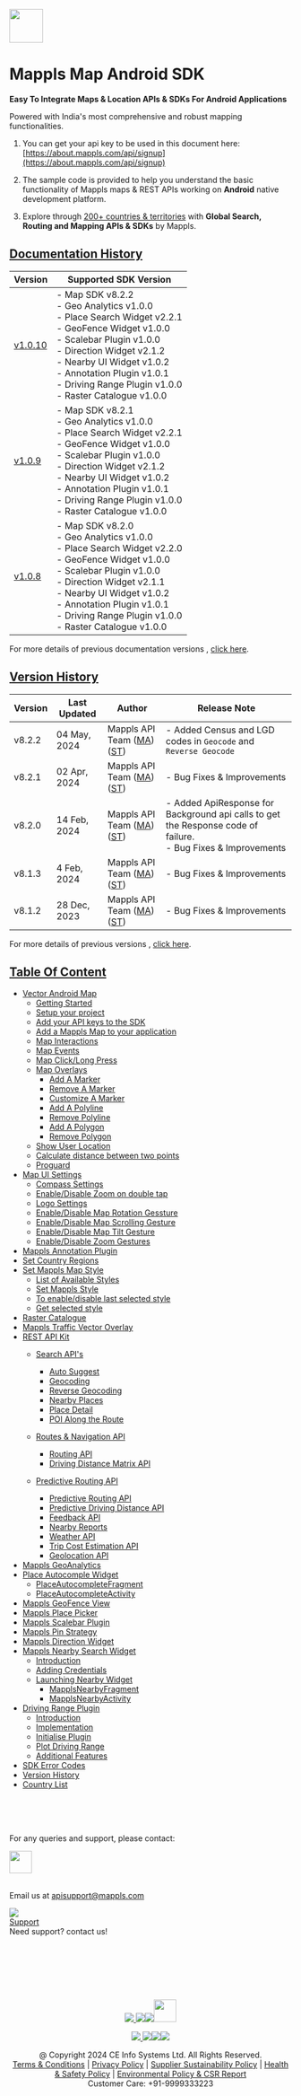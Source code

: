 [<img src="https://about.mappls.com/images/mappls-b-logo.svg" height="60"/> </p>](https://www.mapmyindia.com/api)

# Mappls Map Android SDK

**Easy To Integrate Maps & Location APIs & SDKs For Android Applications**

Powered with India's most comprehensive and robust mapping functionalities.

1. You can get your api key to be used in this document here: [https://about.mappls.com/api/signup](https://about.mappls.com/api/signup)

2. The sample code is provided to help you understand the basic functionality of Mappls maps & REST APIs working on **Android** native development platform.

4. Explore through [200+ countries & territories](https://github.com/MapmyIndia/mapmyindia-rest-api/blob/master/docs/countryISO.md) with **Global Search, Routing and Mapping APIs & SDKs** by Mappls.

## [Documentation History]()

| Version                         | Supported SDK Version                                                                                                                                                                                                                                                                                               | 
|---------------------------------|---------------------------------------------------------------------------------------------------------------------------------------------------------------------------------------------------------------------------------------------------------------------------------------------------------------------|
| [v1.0.10](docs/v1.0.10/README.md) | - Map SDK v8.2.2 <br/> - Geo Analytics v1.0.0 <br/> - Place Search Widget v2.2.1 <br/> - GeoFence Widget v1.0.0 <br/> - Scalebar Plugin v1.0.0 <br/> - Direction Widget v2.1.2 <br/> - Nearby UI Widget v1.0.2 <br/> - Annotation Plugin v1.0.1 <br/> - Driving Range Plugin v1.0.0 <br/> - Raster Catalogue v1.0.0 |
| [v1.0.9](docs/v1.0.9/README.md) | - Map SDK v8.2.1 <br/> - Geo Analytics v1.0.0 <br/> - Place Search Widget v2.2.1 <br/> - GeoFence Widget v1.0.0 <br/> - Scalebar Plugin v1.0.0 <br/> - Direction Widget v2.1.2 <br/> - Nearby UI Widget v1.0.2 <br/> - Annotation Plugin v1.0.1 <br/> - Driving Range Plugin v1.0.0 <br/> - Raster Catalogue v1.0.0 |
| [v1.0.8](docs/v1.0.8/README.md) | - Map SDK v8.2.0 <br/> - Geo Analytics v1.0.0 <br/> - Place Search Widget v2.2.0 <br/> - GeoFence Widget v1.0.0 <br/> - Scalebar Plugin v1.0.0 <br/> - Direction Widget v2.1.1 <br/> - Nearby UI Widget v1.0.2 <br/> - Annotation Plugin v1.0.1 <br/> - Driving Range Plugin v1.0.0 <br/> - Raster Catalogue v1.0.0 |

For more details of previous documentation versions , [click here](docs/v1.0.10/Doc-Version-History.md).

## [Version History]()

| Version | Last Updated      | Author | Release Note                                                                                                                                                                                         | 
|---------|-------------------| ---- |------------------------------------------------------------------------------------------------------------------------------------------------------------------------------------------------------|
| v8.2.2  | 04 May, 2024     | Mappls API Team ([MA](https://github.com/mdakram)) ([ST](https://github.com/saksham66)) | - Added Census and LGD codes in `Geocode` and `Reverse Geocode`                                                                                                                       |
| v8.2.1  | 02 Apr, 2024     | Mappls API Team ([MA](https://github.com/mdakram)) ([ST](https://github.com/saksham66)) | - Bug Fixes & Improvements                                                                                                                       |
| v8.2.0  | 14 Feb, 2024     | Mappls API Team ([MA](https://github.com/mdakram)) ([ST](https://github.com/saksham66)) | - Added ApiResponse for Background api calls to get the Response code of failure. <br/>  - Bug Fixes & Improvements                                                                                                                       |
| v8.1.3  | 4 Feb, 2024     | Mappls API Team ([MA](https://github.com/mdakram)) ([ST](https://github.com/saksham66)) | - Bug Fixes & Improvements                                                                                                                        |
| v8.1.2  | 28 Dec, 2023     | Mappls API Team ([MA](https://github.com/mdakram)) ([ST](https://github.com/saksham66)) | - Bug Fixes & Improvements                                                                                                                        |


For more details of previous versions , [click here](docs/v1.0.10/Version-History.md).


## [Table Of Content]()
- [Vector Android Map](docs/v1.0.10/Getting-Started.md)
    * [Getting Started](docs/v1.0.10/Getting-Started.md#getting-started)
    * [Setup your project](docs/v1.0.10/Getting-Started.md#setup-your-project)
    * [Add your API keys to the SDK](docs/v1.0.10/Getting-Started.md#add-your-api-keys-to-the-sdk)
    * [Add a Mappls Map to your application](docs/v1.0.10/Getting-Started.md#add-a-mappls-map-to-your-application)
    * [Map Interactions](docs/v1.0.10/Getting-Started.md#map-interactions)
    * [Map Events](docs/v1.0.10/Getting-Started.md#map-events)
    * [Map Click/Long Press](docs/v1.0.10/Getting-Started.md#map-clicklong-press)
    * [Map Overlays](docs/v1.0.10/Getting-Started.md#map-overlays)
        - [Add A Marker](docs/v1.0.10/Getting-Started.md#add-a-marker)
        - [Remove A Marker](docs/v1.0.10/Getting-Started.md#remove-a-marker)
        - [Customize A Marker](docs/v1.0.10/Getting-Started.md#customize-a-marker)
        - [Add A Polyline](docs/v1.0.10/Getting-Started.md#add-a-polyline)
        - [Remove Polyline](docs/v1.0.10/Getting-Started.md#remove-polyline)
        - [Add A Polygon](docs/v1.0.10/Getting-Started.md#add-a-polygon)
        - [Remove Polygon](docs/v1.0.10/Getting-Started.md#remove-polygon)
    * [Show User Location](docs/v1.0.10/Getting-Started.md#show-user-location)
    * [Calculate distance between two points](docs/v1.0.10/Getting-Started.md#calculate-distance-between-two-points)
    * [Proguard](docs/v1.0.10/Getting-Started.md#proguard)
- [Map UI Settings](docs/v1.0.10/Map-UI-Settings.md)
    * [Compass Settings](docs/v1.0.10/Map-UI-Settings.md#compass-settings)
    * [Enable/Disable Zoom on double tap](docs/v1.0.10/Map-UI-Settings.md#enabledisable-zoom-on-double-tap)
    * [Logo Settings](docs/v1.0.10/Map-UI-Settings.md#logo-settings)
    * [Enable/Disable Map Rotation Gessture](docs/v1.0.10/Map-UI-Settings.md#enable-disable-map-rotation-gesture)
    * [Enable/Disable Map Scrolling Gesture](docs/v1.0.10/Map-UI-Settings.md#enabledisable-map-scrolling-gesture)
    * [Enable/Disable Map Tilt Gesture](docs/v1.0.10/Map-UI-Settings.md#enable-disable-map-tilt-gesture)
    * [Enable/Disable Zoom Gestures](docs/v1.0.10/Map-UI-Settings.md#enabledisable-zoom-gesture)
- [Mappls Annotation Plugin](docs/v1.0.10/AnnotationPlugin.md)
- [Set Country Regions](docs/v1.0.10/Set-Regions.md)
- [Set Mappls Map Style](docs/v1.0.10/Map-Style.md)
    * [List of Available Styles](docs/v1.0.10/Map-Style.md#list-of-available-styles)
    * [Set Mappls Style](docs/v1.0.10/Map-Style.md#set-mappls-style)
    * [To enable/disable last selected style](docs/v1.0.10/Map-Style.md#to-enabledisable-last-selected-style)
    * [Get selected style](docs/v1.0.10/Map-Style.md#get-selected-style)
- [Raster Catalogue](docs/v1.0.10/raster_catalogue.md)
- [Mappls Traffic Vector Overlay](docs/v1.0.10/Traffic-Vector-Overlay.md)
- [REST API Kit](docs/v1.0.10/Search-Api.md)
    * [Search API's](docs/v1.0.10/Search-Api.md)
        - [Auto Suggest](docs/v1.0.10/Search-Api.md#auto-suggest)
        - [Geocoding](docs/v1.0.10/Search-Api.md#geocoding)
        - [Reverse Geocoding](docs/v1.0.10/Search-Api.md#reverse-geocoding)
        - [Nearby Places](docs/v1.0.10/Search-Api.md#nearby-places)
        - [Place Detail](docs/v1.0.10/Search-Api.md#place-details)
        - [POI Along the Route](docs/v1.0.10/Search-Api.md#poi-along-the-route)

    * [Routes & Navigation API](docs/v1.0.10/Routing-API.md)
        - [Routing API](docs/v1.0.10/Routing-API.md#routing-api)
        - [Driving Distance Matrix API](docs/v1.0.10/Routing-API.md#driving-distance-matrix-api)
  * [Predictive Routing API](docs/v1.0.10/Predictive-Route-APIs.md)
      - [Predictive Routing API](docs/v1.0.10/Predictive-Route-APIs.md#predictive-routing-api)
      - [Predictive Driving Distance API](docs/v1.0.10/Predictive-Route-APIs.md#predictive-distance)
    * [Feedback API](docs/v1.0.10/Feedback.md)
    * [Nearby Reports](docs/v1.0.10/Nearby-Report.md)
    * [Weather API](docs/v1.0.10/Weather-API.md)
    * [Trip Cost Estimation API](docs/v1.0.10/trip-cost-estimation.md)
    * [Geolocation API](docs/v1.0.10/Geolocation.md)
- [Mappls GeoAnalytics](docs/v1.0.10/Geoanalytics.md)
- [Place Autocomple Widget](docs/v1.0.10/Place-Autocomplete.md)
    * [PlaceAutocompleteFragment](docs/v1.0.10/Place-Autocomplete.md#placeautocompletefragment)
    * [PlaceAutocompleteActivity](docs/v1.0.10/Place-Autocomplete.md#placeautocompleteactivity)
- [Mappls GeoFence View](docs/v1.0.10/GeoFence-View.md)
- [Mappls Place Picker](docs/v1.0.10/Place-Picker.md)
- [Mappls Scalebar Plugin](docs/v1.0.10/Scalebar-Plugin.md)
- [Mappls Pin Strategy](docs/v1.0.10/MapplsPinStrategy.md)
- [Mappls Direction Widget](docs/v1.0.10/Direction-Widget.md)
- [Mappls Nearby Search Widget](docs/v1.0.10/Nearby-Widget.md)
    * [Introduction](docs/v1.0.10/Nearby-Widget.md#introduction)
    * [Adding Credentials](docs/v1.0.10/Nearby-Widget.md#step-2----adding-credentials)
    * [Launching Nearby Widget](docs/v1.0.10/Nearby-Widget.md#step-3----launching-nearby-widget)
        - [MapplsNearbyFragment](docs/v1.0.10/Nearby-Widget.md#mapplsnearbyfragment)
        - [MapplsNearbyActivity](docs/v1.0.10/Nearby-Widget.md#mapplsnearbyactivity)
- [Driving Range Plugin](docs/v1.0.10/Driving-Range-Plugin.md)
    - [Introduction](docs/v1.0.10/Driving-Range-Plugin.md#introduction)
    - [Implementation](docs/v1.0.10/Driving-Range-Plugin.md#implementation)
    - [Initialise Plugin](docs/v1.0.10/Driving-Range-Plugin.md#initialise-plugin)
    - [Plot Driving Range](docs/v1.0.10/Driving-Range-Plugin.md#plot-driving-range)
    - [Additional Features](docs/v1.0.10/Driving-Range-Plugin.md#additional-features)
- [SDK Error Codes](docs/v1.0.10/SDK-Error-code.md)
- [Version History](docs/v1.0.10/Version-History.md)
- [Country List](https://github.com/mappls-api/mappls-rest-apis/blob/main/docs/countryISO.md)

<br><br><br>

For any queries and support, please contact:

[<img src="https://about.mappls.com/images/mappls-logo.svg" height="40"/> </p>](https://about.mappls.com/api/)    
Email us at [apisupport@mappls.com](mailto:apisupport@mappls.com)


![](https://www.mapmyindia.com/api/img/icons/support.png)    
[Support](https://about.mappls.com/contact/)    
Need support? contact us!

<br></br>    
<br></br>

[<p align="center"> <img src="https://www.mapmyindia.com/api/img/icons/stack-overflow.png"/> ](https://stackoverflow.com/questions/tagged/mappls-api)[![](https://www.mapmyindia.com/api/img/icons/blog.png)](https://about.mappls.com/blog/)[![](https://www.mapmyindia.com/api/img/icons/gethub.png)](https://github.com/Mappls-api)[<img src="https://mmi-api-team.s3.ap-south-1.amazonaws.com/API-Team/npm-logo.one-third%5B1%5D.png" height="40"/> </p>](https://www.npmjs.com/org/mapmyindia)



[<p align="center"> <img src="https://www.mapmyindia.com/june-newsletter/icon4.png"/> ](https://www.facebook.com/Mapplsofficial)[![](https://www.mapmyindia.com/june-newsletter/icon2.png)](https://twitter.com/mappls)[![](https://www.mapmyindia.com/newsletter/2017/aug/llinkedin.png)](https://www.linkedin.com/company/mappls/)[![](https://www.mapmyindia.com/june-newsletter/icon3.png)](https://www.youtube.com/channel/UCAWvWsh-dZLLeUU7_J9HiOA)




<div align="center">@ Copyright 2024 CE Info Systems Ltd. All Rights Reserved.</div>    

<div align="center"> <a href="https://about.mappls.com/api/terms-&-conditions">Terms & Conditions</a> | <a href="https://about.mappls.com/about/privacy-policy">Privacy Policy</a> | <a href="https://about.mappls.com/pdf/mapmyIndia-sustainability-policy-healt-labour-rules-supplir-sustainability.pdf">Supplier Sustainability Policy</a> | <a href="https://about.mappls.com/pdf/Health-Safety-Management.pdf">Health & Safety Policy</a> | <a href="https://about.mappls.com/pdf/Environment-Sustainability-Policy-CSR-Report.pdf">Environmental Policy & CSR Report</a>    

<div align="center">Customer Care: +91-9999333223</div>
